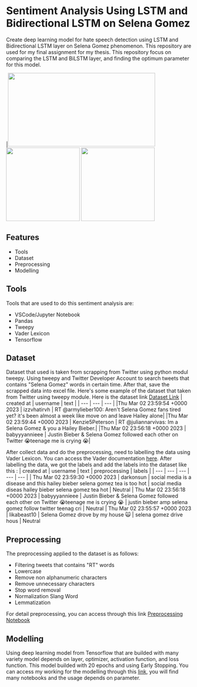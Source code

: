 # Sentiment Analysis Using LSTM and Bidirectional LSTM on Selena Gomez

Create deep learning model for hate speech detection using LSTM and Bidirectional LSTM layer on Selena Gomez phenomenon. This repository are used for my final assignment for my thesis. This repository focus on comparing the LSTM and BiLSTM layer, and finding the optimum parameter for this model. 


|<img src="https://i.insider.com/63fd4705d5d80a0018276ebd?width=700" width="400" height="200"> <img src="https://yt3.googleusercontent.com/ytc/AL5GRJXDeStsPJL7Uz92074WfPjSGB7j810G8LqwhTKKSA=s900-c-k-c0x00ffffff-no-rj" width="200" height="200"> <img src="https://upload.wikimedia.org/wikipedia/commons/thumb/4/4f/Twitter-logo.svg/1200px-Twitter-logo.svg.png" width="200" height="200">

## Features
- Tools
- Dataset
- Preprocessing
- Modelling


## Tools
Tools that are used to do this sentiment analysis are:
- VSCode/Jupyter Notebook
- Pandas
- Tweepy
- Vader Lexicon
- Tensorflow


## Dataset
Dataset that used is taken from scrapping from Twitter using python modul tweepy. Using tweepy and Twitter Developer Account to search tweets that contains "Selena Gomez" words in certain time. After that, save the scrapped data into excel file.
Here's some example of the dataset that taken from Twitter using tweepy module.
Here is the dataset link [Dataset Link](https://github.com/adrianuscharlie/ML-hate-speech-detection/blob/main/Selena%20Gomez/selenagomez.xlsx)
| created at | username | text |
| --- | --- | --- |
|Thu Mar 02 23:59:54 +0000 2023 | izzvhatirvh | RT @armylieber100: Aren't Selena Gomez fans tired yet? it's been almost a week like move on and leave Hailey alone|
|Thu Mar 02 23:59:44 +0000 2023 | Kenzie5Peterson | RT @juliannarvivas: Im a Selena Gomez &amp; you a Hailey Bieber.|
|Thu Mar 02 23:56:18 +0000 2023 | babyyyannieee | Justin Bieber &amp; Selena Gomez followed each other on Twitter 😭teenage me is crying 😭|

After collect data and do the preprocessing, need to labelling the data using Vader Lexicon. You can access the Vader documentation [here](https://github.com/cjhutto/vaderSentiment). After labelling the data, we got the labels and add the labels into the dataset like this :
| created at | username | text | preprocessing | labels |
| --- | --- | --- | --- | --- |
| Thu Mar 02 23:59:30 +0000 2023 | darkonsun | social media is a disease and this hailey bieber selena gomez tea is too hot | social media diseas hailey bieber selena gomez tea hot | Neutral
| Thu Mar 02 23:56:18 +0000 2023 | babyyyannieee | Justin Bieber &amp; Selena Gomez followed each other on Twitter 😭teenage me is crying 😭 | justin bieber amp selena gomez follow twitter teenag cri | Neutral | Thu Mar 02 23:55:57 +0000 2023 | likabeast10 | Selena Gomez drove by my house 🙀 | selena gomez drive hous | Neutral

## Preprocessing
The preprocessing applied to the dataset is as follows:
- Filtering tweets that contains "RT" words
- Lowercase
- Remove non alphanumeric characters
- Remove unnecessary characters
- Stop word removal
- Normalization Slang Word
- Lemmatization

For detail preprocessing, you can access through this link [Preprocessing Notebook](https://github.com/adrianuscharlie/ML-hate-speech-detection/blob/main/Selena%20Gomez/data_preprocessing_vader.ipynb)

## Modelling
Using deep learning model from Tensorflow that are builded with many variety model depends on layer,  optimizer, activation function, and loss function. This model builded with 20 epochs and using Early Stopping. You can access my working for the modelling through this [link](https://github.com/adrianuscharlie/ML-hate-speech-detection/tree/main/Selena%20Gomez), you will find many notebooks and the usage depends on parameter.






